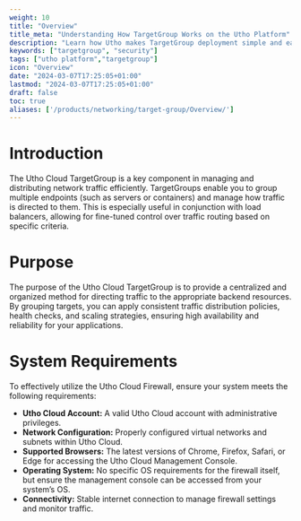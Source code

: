 ```yaml
---
weight: 10
title: "Overview"
title_meta: "Understanding How TargetGroup Works on the Utho Platform"
description: "Learn how Utho makes TargetGroup deployment simple and easy so you easily anticipate your cloud infrastructure costs"
keywords: ["targetgroup", "security"]
tags: ["utho platform","targetgroup"]
icon: "Overview"
date: "2024-03-07T17:25:05+01:00"
lastmod: "2024-03-07T17:25:05+01:00"
draft: false
toc: true
aliases: ['/products/networking/target-group/Overview/']
---
```


<!-- # Overview -->

# Introduction
The Utho Cloud TargetGroup is a key component in managing and distributing network traffic efficiently. TargetGroups enable you to group multiple endpoints (such as servers or containers) and manage how traffic is directed to them. This is especially useful in conjunction with load balancers, allowing for fine-tuned control over traffic routing based on specific criteria.

# Purpose
The purpose of the Utho Cloud TargetGroup is to provide a centralized and organized method for directing traffic to the appropriate backend resources. By grouping targets, you can apply consistent traffic distribution policies, health checks, and scaling strategies, ensuring high availability and reliability for your applications.

# System Requirements
To effectively utilize the Utho Cloud Firewall, ensure your system meets the following requirements:
- **Utho Cloud Account:** A valid Utho Cloud account with administrative privileges.
- **Network Configuration:** Properly configured virtual networks and subnets within Utho Cloud.
- **Supported Browsers:** The latest versions of Chrome, Firefox, Safari, or Edge for accessing the Utho Cloud Management Console.
- **Operating System:** No specific OS requirements for the firewall itself, but ensure the management console can be accessed from your system’s OS.
- **Connectivity:** Stable internet connection to manage firewall settings and monitor traffic.
